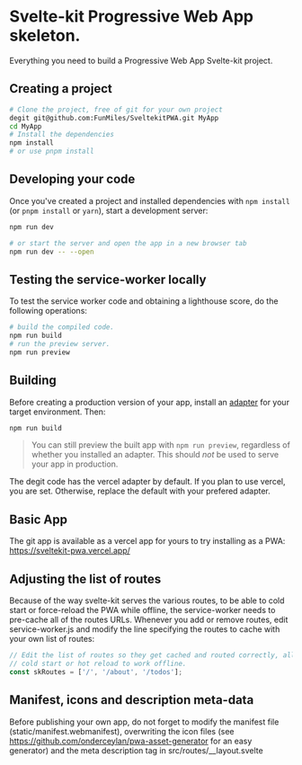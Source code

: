 # Svelte-kit Progressive Web App skeleton.

Everything you need to build a Progressive Web App Svelte-kit project.

## Creating a project

```bash
# Clone the project, free of git for your own project
degit git@github.com:FunMiles/SveltekitPWA.git MyApp
cd MyApp
# Install the dependencies
npm install
# or use pnpm install
```

## Developing your code

Once you've created a project and installed dependencies with `npm install` (or `pnpm install` or `yarn`), start a development server:

```bash
npm run dev

# or start the server and open the app in a new browser tab
npm run dev -- --open
```

## Testing the service-worker locally

To test the service worker code and obtaining a lighthouse score, do the following operations:

```bash
# build the compiled code.
npm run build
# run the preview server.
npm run preview
```

## Building

Before creating a production version of your app, install an [adapter](https://kit.svelte.dev/docs#adapters) for your target environment. Then:

```bash
npm run build
```

> You can still preview the built app with `npm run preview`, regardless of whether you installed an adapter. This should _not_ be used to serve your app in production.

The degit code has the vercel adapter by default. If you plan to use vercel, you are set. Otherwise, replace the default with your prefered adapter.

## Basic App

The git app is available as a vercel app for yours to try installing as a PWA: https://sveltekit-pwa.vercel.app/

## Adjusting the list of routes

Because of the way svelte-kit serves the various routes, to be able to cold start or force-reload the PWA while offline, the service-worker needs to pre-cache all of the routes URLs. Whenever you add or remove routes, edit service-worker.js and modify the line specifying the routes to cache with your own list of routes:

```ts
// Edit the list of routes so they get cached and routed correctly, allowing
// cold start or hot reload to work offline.
const skRoutes = ['/', '/about', '/todos'];
```

## Manifest, icons and description meta-data

Before publishing your own app, do not forget to modify the manifest file (static/manifest.webmanifest), overwriting the icon files (see https://github.com/onderceylan/pwa-asset-generator for an easy generator) and the meta description tag in src/routes/\_\_layout.svelte
